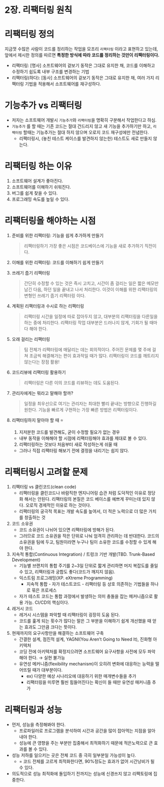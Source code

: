 
# 2장. 리팩터링 원칙

# 리팩터링 정의

지금껏 수많은 사람이 코드를 정리하는 작업을 모조리 `리팩터링` 이라고 표현하고 있는데, 앞에서 제시한 정의를 따르면 **특정한 방식에 따라 코드를 정리하는 것만이 리팩터링이다.**

- 리팩터링: [명사] 소프트웨어의 겉보기 동작은 그대로 유지한 채, 코드를 이해하고 수정하기 쉽도록 내부 구조를 변경하는 기법
- 리팩터링(하다): [동사] 소프트웨어의 겉보기 동작은 그대로 유지한 채, 여러 가지 리팩터링 기법을 적용해서 소프트웨어를 재구성하다.

# 기능추가 vs 리팩터링

- 저자는 소프트웨어 개발시 `기능추가`와 `리팩터링`을 명확히 구분해서 작업한다고 하심.
- `기능추가` 를 할 때는 기존 코드는 절대 건드리지 않고 새 기능을 추가하기만 하고, `리팩터링` 할때는 기능추가는 절대 하지 않으며 오로지 코드 재구성에만 전념한다.
    - 리팩터링시, (놓친 테스트 케이스를 발견하지 않는한) 테스트도 새로 만들지 않는다.

# 리팩터링 하는 이유

1. 소프트웨어 설계가 좋아진다.
2. 소프트웨어를 이해하기 쉬워진다.
3. 버그를 쉽게 찾을 수 있다.
4. 프로그래밍 속도를 높일 수 있다.

# 리팩터링을 해야하는 시점

1. 준비를 위한 리팩터링: 기능을 쉽게 추가하게 만들기
    
    > 리팩터링하기 가장 좋은 시점은 코드베이스에 기능을 새로 추가하기 직전이다.
    > 
2. 이해를 위한 리팩터링: 코드를 이해하기 쉽게 만들기
3. 쓰레기 줍기 리팩터링
    
    > 간단히 수정할 수 있는 것은 즉시 고치고, 시간이 좀 걸리는 일은 짧은 메모만 남긴 다음, 하던 일을 끝내고 나서 처리한다. 이것이 이해를 위한 리팩터링의 변형인 쓰레기 줍기 리팩터링 이다.
    > 
4. 계획된 리팩터링과 수시로 하는 리팩터링
    
    > 리팩터링 시간을 일정에 따로 잡아두지 않고, 대부분의 리팩터링을 다른일을 하는 중에 처리한다. 리팩터링 작업 대부분은 드러나지 않게, 기회가 될 때마다 해야 한다.
    > 
5. 오래 걸리는 리팩터링
    
    > 팀 전체가 리팩터링에 매달리는 데는 회의적이다. 주어진 문제를 몇 주에 걸쳐 조금씩 해결해가는 편이 효과적일 때가 많다. 리팩터링이 코드를 깨트리지 않는다는 장점 활용!
    > 
6. 코드리뷰에 리팩터링 활용하기
    
    > 리팩터링은 다른 이의 코드를 리뷰하는 데도 도움된다.
    > 
7. 관리자에게는 뭐라고 말해야 할까?
    
    > 일정을 최우선으로 여기는 관리자는 최대한 빨리 끝내는 방향으로 진행하길 원한다. 기능을 빠르게 구현하는 가장 빠른 방법은 리팩터링이다.
    > 
8. 리팩터링하지 말아야 할 때 ⭐️
    
    1) 지저분한 코드를 발견해도, 굳이 수정할 필요가 없는 경우
    
    - 내부 동작을 이해해야 할 시점에 리팩터링해야 효과를 제대로 볼 수 있다.
    
    2) 리팩터링하는 것보다 처음부터 새로 작성하는게 쉬울 때
    
    - 그러나 직접 리팩터링 해보기 전에 결정을 내리기는 쉽지 않다.

# 리팩터링시 고려할 문제

1. 리팩터링 vs  클린코드(clean code)
    - 리팩터링을 클린코드나 바람직한 엔지니어링 습관 처럼 도덕적인 이유로 정당화 해서는 안된다. 리팩터링의 본질은 코드 베이스를 예쁘게 꾸미는데 있지 않다. 오로직 경제적인 이유로 하는 것이다.
    - 리팩터링의 궁극적 목표는 개발 속도를 높여서, 더 적은 노력으로 더 많은 가치를 창출하는 것
2. 코드 소유권
    - 코드 소유권이 나뉘어 있으면 리팩터링에 방해가 된다.
    - 그러므로 코드 소유권을 작은 단위로 나눠 엄격히 관리하는 데 반대한다. 코드의 소유권을 팀에 두고, 팀원이라면 누구나 팀이 소유한 코드를 수정할 수 있게 해야 한다.
3. 지속적  통합(Continuous Integration) / 트렁크 기반 개발(TBD. Trunk-Based Development)
    - 기능별 브랜치의 통합 주기를 2~3일 단위로 짧게 관리하면 머지 복잡도를 줄일 수 있고, 리팩터링과 궁합도 좋다(코드가 깨지지 않음).
    - 익스트림 프로그래밍(XP. eXtreme Programming)
        - 지속적 통합 - 자가 테스트코드 - 리팩터링 등 상호 의존하는 기법들을 하나로 묶은 프로세스
    - 자가 테스트 코드는 통합 과정에서 발생하는 의미 충돌을 잡는 메커니즘으로 활용 가능. CI/CD의 핵심이다.
4. 레거시 코드
    - 레거시 시스템을 파악할 때 리팩터링이 굉장히 도움 된다.
    - 코드를 훑게 되는 횟수가 많다는 말은 그 부분을 이해하기 쉽게 개선했을 때 얻는 효과도 그만큼 크다는 뜻이다.
5. 현재까지의 요구사항만을 해결하는 소프트웨어 구축
    - 간결한 설계, 점진적 설계, YAGNI(You Aren’t Going to Need It), 진화형 아키텍처
    - 코딩 전에 아키텍처를 확정지으려면 소프트웨어 요구사항을 사전에 모두 파악해야 한다. → 실현 불가능
    - 유연성 메커니즘(flexibility mechanism)이 오히려 변화에 대응하는 능력을 떨어뜨릴 때가 대부분이다.
        - ex) 다양한 예상 시나리오에 대응하기 위한 매개변수들을 추가
        - 리팩터링을 미루면 훨씬 힘들어진다는 확신이 들 때만 유연성 매커니즘 추가

# 리팩터링과 성능

- 먼저, 성능을 측정해봐야 한다.
    - 프로파일러로 프로그램을 분석하여 시간과 공간을 많이 잡아먹는 지점을 알아내야 한다.
    - 성능에 큰 영향을 주는 부분만 집중해서 최적화하기 때문에 적은노력으로 큰 효과를 볼 수 있다.
- 성능 저하를 일으키는 곳은 전체 코드 중 극히 일부분일 가능성이 높다.
    - = 코드 전체를 고르게 최적화한다면, 90%정도는 효과가 없어 시간낭비가 될 수 있다.
- 의도적으로 성능 최적화에 돌입하기 전까지는 성능에 신경쓰지 않고 리팩토링에 집중한다.